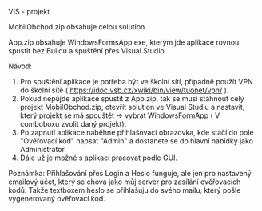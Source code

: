 VIS - projekt

MobilObchod.zip obsahuje celou solution.


App.zip obsahuje WindowsFormsApp.exe, kterým jde aplikace rovnou spustit bez Buildu a spuštění přes Visual Studio. 

Návod:

1. Pro spuštění aplikace je potřeba být ve školní sítí, případně použít VPN do školní sítě ( https://idoc.vsb.cz/xwiki/bin/view/tuonet/vpn/ ).
2. Pokud nepůjde aplikace spustit z App.zip, tak se musí stáhnout celý projekt MobilObchod.zip, otevřít solution ve Visual Studiu a nastavit, který projekt se má spouštět -> vybrat WindowsFormApp ( V comboboxu zvolit daný projekt).
3. Po zapnutí aplikace naběhne přihlašovací obrazovka, kde stačí do pole "Ověřovací kod" napsat "Admin" a dostanete se do hlavní nabídky jako Administrátor.
4. Dále už je možné s aplikací pracovat podle GUI.


Poznámka: Přihlašování přes Login a Heslo funguje, ale jen pro  nastavený emailový účet, který se chová jako můj server pro zasílání ověřovacích kodů. Takže textboxem heslo se přihlašuju do svého mailu, který pošle vygenerovaný ověřovací kod.
